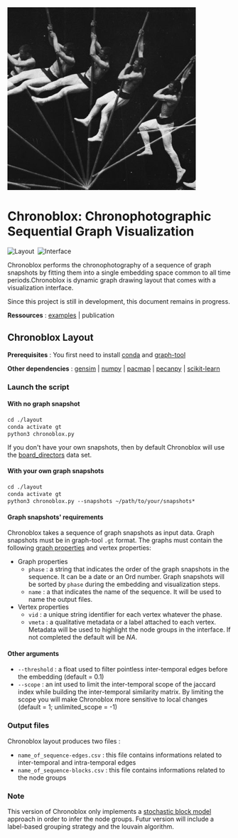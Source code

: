 <div><img src="https://github.com/lobbeque/chronoblox/blob/master/images/pole_vault.jpg"></div>

# Chronoblox: Chronophotographic Sequential Graph Visualization

![Layout](https://img.shields.io/badge/Layout-Python-informational?style=flat&logo=python&color=6144b3)&nbsp;&nbsp;![Interface](https://img.shields.io/badge/Interface-Javascript-informational?style=flat&logo=javascript&color=6144b3)&nbsp;&nbsp;

Chronoblox performs the chronophotography of a sequence of graph snapshots by fitting them into a single embedding space common to all time periods.Chronoblox is dynamic graph drawing layout that comes with a visualization interface.

Since this project is still in development, this document remains in progress.

**Ressources** : [examples](https://lobbeque.github.io/chronoblox_examples/) | publication

## Chronoblox Layout

**Prerequisites** : You first need to install [conda](https://conda.io/projects/conda/en/latest/user-guide/getting-started.html) and [graph-tool](https://graph-tool.skewed.de/)

**Other dependencies** : [gensim](https://pypi.org/project/gensim/) | [numpy](https://pypi.org/project/numpy/) | [pacmap](https://pypi.org/project/pacmap/) | [pecanpy](https://pypi.org/project/pecanpy/) | [scikit-learn](https://pypi.org/project/scikit-learn/)

### Launch the script

#### With no graph snapshot

```shell
cd ./layout
conda activate gt
python3 chronoblox.py
```

If you don't have your own snapshots, then by default Chronoblox will use the [board_directors](https://networks.skewed.de/net/board_directors) data set.

#### With your own graph snapshots

```shell
cd ./layout
conda activate gt
python3 chronoblox.py --snapshots ~/path/to/your/snapshots*
```

#### Graph snapshots' requirements

Chronoblox takes a sequence of graph snapshots as input data. Graph snapshots must be in graph-tool `.gt` format. The graphs must contain the following [graph properties](https://graph-tool.skewed.de/static/doc/autosummary/graph_tool.PropertyMap.html#graph_tool.PropertyMap) and vertex properties:

* Graph properties
  * `phase` : a string that indicates the order of the  graph snapshots in the sequence. It can be a date or an Ord number. Graph snapshots will be sorted by `phase` during the embedding and visualization steps.
  * `name` : a that indicates the name of the sequence. It will be used to name the output files.
* Vertex properties
  * `vid` : a unique string identifier for each vertex whatever the phase.
  * `vmeta` : a qualitative metadata or a label attached to each vertex. Metadata will be used to highlight the node groups in the interface. If not completed the default will be _NA_.

#### Other arguments

* `--threshold` : a float used to filter pointless inter-temporal edges before the embedding (default = 0.1)
* `--scope` : an int used to limit the inter-temporal scope of the jaccard index while building the inter-temporal similarity matrix. By limiting the scope you will make Chronoblox more sensitive to local changes (default = 1; unlimited_scope = -1)

### Output files

Chronoblox layout produces two files : 

* `name_of_sequence-edges.csv` : this file contains informations related to inter-temporal and intra-temporal edges
* `name_of_sequence-blocks.csv` : this file contains informations related to the node groups

### Note

This version of Chronoblox only implements a [stochastic block model](https://graph-tool.skewed.de/static/doc/demos/inference/inference.html) approach in order to infer the node groups. Futur version will include a label-based grouping strategy and the louvain algorithm.


